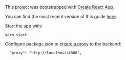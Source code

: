 This project was bootstrapped with [Create React App](https://github.com/facebookincubator/create-react-app).

You can find the most recent version of this guide [here](https://github.com/facebookincubator/create-react-app/blob/master/packages/react-scripts/template/README.md).

Start the app with:

```
yarn start
```

Configure package.json to [create a proxy](https://github.com/facebook/create-react-app/blob/master/packages/react-scripts/template/README.md#proxying-api-requests-in-development) to the backend:

````
  "proxy": "http://localhost:4000",
````